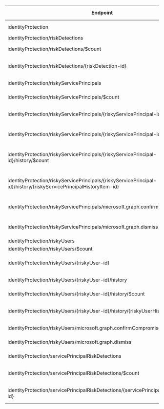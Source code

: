 | Endpoint | v1.0 | V1.0-Url | v1.0-Methods | beta | Beta-Url | Beta-Methods | Path | Root | Children | Segment |
| ----------| ----------| ----------| ----------| ----------| ----------| ----------| ----------| ----------| ----------| ----------|
| identityProtection| True| https://graph.microsoft.com/v1.0/identityProtection| Get Patch| True| https://graph.microsoft.com/beta/identityProtection| Get Patch| identityProtection| identityProtection| 4| identityProtection|
| identityProtection/riskDetections| True| https://graph.microsoft.com/v1.0/identityProtection/riskDetections| Get Post| True| https://graph.microsoft.com/beta/identityProtection/riskDetections| Get Post| identityProtection riskDetections| identityProtection| 2| riskDetections|
| identityProtection/riskDetections/$count| True| https://graph.microsoft.com/v1.0/identityProtection/riskDetections/$count| Get| True| https://graph.microsoft.com/beta/identityProtection/riskDetections/$count| Get| identityProtection riskDetections $count| identityProtection| 0| $count|
| identityProtection/riskDetections/{riskDetection-id}| True| https://graph.microsoft.com/v1.0/identityProtection/riskDetections/{riskDetection-id}| Get Patch Delete| True| https://graph.microsoft.com/beta/identityProtection/riskDetections/{riskDetection-id}| Get Patch Delete| identityProtection riskDetections {riskDetection-id}| identityProtection| 0| {riskDetection-id}|
| identityProtection/riskyServicePrincipals| True| https://graph.microsoft.com/v1.0/identityProtection/riskyServicePrincipals| Get Post| True| https://graph.microsoft.com/beta/identityProtection/riskyServicePrincipals| Get Post| identityProtection riskyServicePrincipals| identityProtection| 4| riskyServicePrincipals|
| identityProtection/riskyServicePrincipals/$count| True| https://graph.microsoft.com/v1.0/identityProtection/riskyServicePrincipals/$count| Get| True| https://graph.microsoft.com/beta/identityProtection/riskyServicePrincipals/$count| Get| identityProtection riskyServicePrincipals $count| identityProtection| 0| $count|
| identityProtection/riskyServicePrincipals/{riskyServicePrincipal-id}| True| https://graph.microsoft.com/v1.0/identityProtection/riskyServicePrincipals/{riskyServicePrincipal-id}| Get Patch Delete| True| https://graph.microsoft.com/beta/identityProtection/riskyServicePrincipals/{riskyServicePrincipal-id}| Get Patch Delete| identityProtection riskyServicePrincipals {riskyServicePrincipal-id}| identityProtection| 1| {riskyServicePrincipal-id}|
| identityProtection/riskyServicePrincipals/{riskyServicePrincipal-id}/history| True| https://graph.microsoft.com/v1.0/identityProtection/riskyServicePrincipals/{riskyServicePrincipal-id}/history| Get Post| True| https://graph.microsoft.com/beta/identityProtection/riskyServicePrincipals/{riskyServicePrincipal-id}/history| Get Post| identityProtection riskyServicePrincipals {riskyServicePrincipal-id} history| identityProtection| 2| history|
| identityProtection/riskyServicePrincipals/{riskyServicePrincipal-id}/history/$count| True| https://graph.microsoft.com/v1.0/identityProtection/riskyServicePrincipals/{riskyServicePrincipal-id}/history/$count| Get| True| https://graph.microsoft.com/beta/identityProtection/riskyServicePrincipals/{riskyServicePrincipal-id}/history/$count| Get| identityProtection riskyServicePrincipals {riskyServicePrincipal-id} history $count| identityProtection| 0| $count|
| identityProtection/riskyServicePrincipals/{riskyServicePrincipal-id}/history/{riskyServicePrincipalHistoryItem-id}| True| https://graph.microsoft.com/v1.0/identityProtection/riskyServicePrincipals/{riskyServicePrincipal-id}/history/{riskyServicePrincipalHistoryItem-id}| Get Patch Delete| True| https://graph.microsoft.com/beta/identityProtection/riskyServicePrincipals/{riskyServicePrincipal-id}/history/{riskyServicePrincipalHistoryItem-id}| Get Patch Delete| identityProtection riskyServicePrincipals {riskyServicePrincipal-id} history {riskyServicePrincipalHistoryItem-id}| identityProtection| 0| {riskyServicePrincipalHistoryItem-id}|
| identityProtection/riskyServicePrincipals/microsoft.graph.confirmCompromised| True| https://graph.microsoft.com/v1.0/identityProtection/riskyServicePrincipals/microsoft.graph.confirmCompromised| Post| True| https://graph.microsoft.com/beta/identityProtection/riskyServicePrincipals/microsoft.graph.confirmCompromised| Post| identityProtection riskyServicePrincipals microsoft.graph.confirmCompromised| identityProtection| 0| microsoft.graph.confirmCompromised|
| identityProtection/riskyServicePrincipals/microsoft.graph.dismiss| True| https://graph.microsoft.com/v1.0/identityProtection/riskyServicePrincipals/microsoft.graph.dismiss| Post| True| https://graph.microsoft.com/beta/identityProtection/riskyServicePrincipals/microsoft.graph.dismiss| Post| identityProtection riskyServicePrincipals microsoft.graph.dismiss| identityProtection| 0| microsoft.graph.dismiss|
| identityProtection/riskyUsers| True| https://graph.microsoft.com/v1.0/identityProtection/riskyUsers| Get Post| True| https://graph.microsoft.com/beta/identityProtection/riskyUsers| Get Post| identityProtection riskyUsers| identityProtection| 4| riskyUsers|
| identityProtection/riskyUsers/$count| True| https://graph.microsoft.com/v1.0/identityProtection/riskyUsers/$count| Get| True| https://graph.microsoft.com/beta/identityProtection/riskyUsers/$count| Get| identityProtection riskyUsers $count| identityProtection| 0| $count|
| identityProtection/riskyUsers/{riskyUser-id}| True| https://graph.microsoft.com/v1.0/identityProtection/riskyUsers/{riskyUser-id}| Get Patch Delete| True| https://graph.microsoft.com/beta/identityProtection/riskyUsers/{riskyUser-id}| Get Patch Delete| identityProtection riskyUsers {riskyUser-id}| identityProtection| 1| {riskyUser-id}|
| identityProtection/riskyUsers/{riskyUser-id}/history| True| https://graph.microsoft.com/v1.0/identityProtection/riskyUsers/{riskyUser-id}/history| Get Post| True| https://graph.microsoft.com/beta/identityProtection/riskyUsers/{riskyUser-id}/history| Get Post| identityProtection riskyUsers {riskyUser-id} history| identityProtection| 2| history|
| identityProtection/riskyUsers/{riskyUser-id}/history/$count| True| https://graph.microsoft.com/v1.0/identityProtection/riskyUsers/{riskyUser-id}/history/$count| Get| True| https://graph.microsoft.com/beta/identityProtection/riskyUsers/{riskyUser-id}/history/$count| Get| identityProtection riskyUsers {riskyUser-id} history $count| identityProtection| 0| $count|
| identityProtection/riskyUsers/{riskyUser-id}/history/{riskyUserHistoryItem-id}| True| https://graph.microsoft.com/v1.0/identityProtection/riskyUsers/{riskyUser-id}/history/{riskyUserHistoryItem-id}| Get Patch Delete| True| https://graph.microsoft.com/beta/identityProtection/riskyUsers/{riskyUser-id}/history/{riskyUserHistoryItem-id}| Get Patch Delete| identityProtection riskyUsers {riskyUser-id} history {riskyUserHistoryItem-id}| identityProtection| 0| {riskyUserHistoryItem-id}|
| identityProtection/riskyUsers/microsoft.graph.confirmCompromised| True| https://graph.microsoft.com/v1.0/identityProtection/riskyUsers/microsoft.graph.confirmCompromised| Post| True| https://graph.microsoft.com/beta/identityProtection/riskyUsers/microsoft.graph.confirmCompromised| Post| identityProtection riskyUsers microsoft.graph.confirmCompromised| identityProtection| 0| microsoft.graph.confirmCompromised|
| identityProtection/riskyUsers/microsoft.graph.dismiss| True| https://graph.microsoft.com/v1.0/identityProtection/riskyUsers/microsoft.graph.dismiss| Post| True| https://graph.microsoft.com/beta/identityProtection/riskyUsers/microsoft.graph.dismiss| Post| identityProtection riskyUsers microsoft.graph.dismiss| identityProtection| 0| microsoft.graph.dismiss|
| identityProtection/servicePrincipalRiskDetections| True| https://graph.microsoft.com/v1.0/identityProtection/servicePrincipalRiskDetections| Get Post| True| https://graph.microsoft.com/beta/identityProtection/servicePrincipalRiskDetections| Get Post| identityProtection servicePrincipalRiskDetections| identityProtection| 2| servicePrincipalRiskDetections|
| identityProtection/servicePrincipalRiskDetections/$count| True| https://graph.microsoft.com/v1.0/identityProtection/servicePrincipalRiskDetections/$count| Get| True| https://graph.microsoft.com/beta/identityProtection/servicePrincipalRiskDetections/$count| Get| identityProtection servicePrincipalRiskDetections $count| identityProtection| 0| $count|
| identityProtection/servicePrincipalRiskDetections/{servicePrincipalRiskDetection-id}| True| https://graph.microsoft.com/v1.0/identityProtection/servicePrincipalRiskDetections/{servicePrincipalRiskDetection-id}| Get Patch Delete| True| https://graph.microsoft.com/beta/identityProtection/servicePrincipalRiskDetections/{servicePrincipalRiskDetection-id}| Get Patch Delete| identityProtection servicePrincipalRiskDetections {servicePrincipalRiskDetection-id}| identityProtection| 0| {servicePrincipalRiskDetection-id}|
